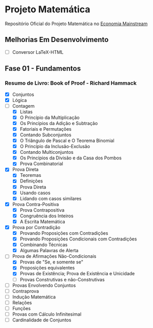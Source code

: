 # Projeto Matemática
 Repositório Oficial do Projeto Matemática no [Economia Mainstream](https://www.economiamainstream.com.br)

## Melhorias Em Desenvolvimento
- [ ] Conversor LaTeX-HTML

## Fase 01 - Fundamentos
### Resumo de Livro: Book of Proof - Richard Hammack
- [x] Conjuntos
- [x] Lógica
- [ ] Contagem
    - [x] Listas
    - [x] O Princípio da Multiplicação
    - [x] Os Princípios da Adição e Subtração
    - [x] Fatoriais e Permutações
    - [x] Contando Subconjuntos
    - [x] O Triângulo de Pascal e O Teorema Binomial
    - [x] O Princípio da Inclusão-Exclusão
    - [x] Contando Multiconjuntos
    - [x] Os Princípios da Divisão e da Casa dos Pombos
    - [x] Prova Combinatorial
- [x] Prova Direta
    - [x] Teoremas
    - [x] Definições
    - [x] Prova Direta
    - [x] Usando casos
    - [x] Lidando com casos similares 
- [x] Prova Contra-Positiva
    - [x] Prova Contrapositiva 
    - [x] Congruência dos Inteiros
    - [x] A Escrita Matemática
- [x] Prova por Contradição
    - [x] Provando Proposições com Contradições
    - [x] Provando Proposições Condicionais com Contradições
    - [x] Combinando Técnicas
    - [x] Algumas Palavras de Alerta 
- [ ] Prova de Afirmações Não-Condicionais
    - [x] Provas de "Se, e somente se"
    - [x] Proposições equivalentes
    - [x] Provas de Existência; Prova de Existência e Unicidade
    - [ ] Provas Construtivas e não-Construtivas
- [ ] Provas Envolvendo Conjuntos
- [ ] Contraprova
- [ ] Indução Matemática
- [ ] Relações
- [ ] Funções
- [ ] Provas com Cálculo Infinitesimal
- [ ] Cardinalidade de Conjuntos
